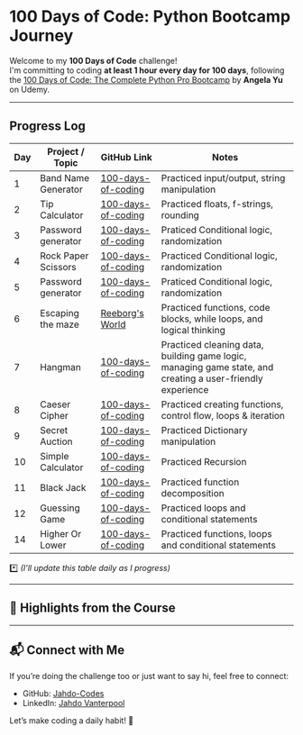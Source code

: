 # 100 Days of Code: Python Bootcamp Journey

Welcome to my **100 Days of Code** challenge!   
I'm committing to coding **at least 1 hour every day for 100 days**, following the [100 Days of Code: The Complete Python Pro Bootcamp](https://www.udemy.com/course/100-days-of-code/?couponCode=KEEPLEARNING) by **Angela Yu** on Udemy.

---

## Progress Log

| Day | Project / Topic | GitHub Link | Notes |
|-----|------------------|-------------|-------|
| 1   | Band Name Generator | [100-days-of-coding](https://github.com/Jahdo-Codes/100-days-of-coding/blob/main/Days/Day%201%20to%2014.ipynb) | Practiced input/output, string manipulation |
| 2   | Tip Calculator | [100-days-of-coding](https://github.com/Jahdo-Codes/100-days-of-coding/blob/main/Days/Day%201%20to%2014.ipynb) | Practiced floats, f-strings, rounding |
| 3   | Password generator  | [100-days-of-coding](https://github.com/Jahdo-Codes/100-days-of-coding/blob/main/Days/Day%201%20to%2014.ipynb) | Praticed Conditional logic, randomization |
| 4   | Rock Paper Scissors  | [100-days-of-coding](https://github.com/Jahdo-Codes/100-days-of-coding/blob/main/Days/Day%201%20to%2014.ipynb) | Practiced Conditional logic, randomization |
| 5   | Password generator  | [100-days-of-coding](https://github.com/Jahdo-Codes/100-days-of-coding/blob/main/Days/Day%201%20to%2014.ipynb) | Praticed Conditional logic, randomization |
| 6   | Escaping the maze  | [Reeborg's World](https://reeborg.cs20.ca/?lang=en&mode=python&menu=%2Fworlds%2Fmenus%2Fsk_menu.json&name=Maze&url=%2Fworlds%2Ftutorial_en%2Fmaze1.json)| Practiced functions, code blocks, while loops, and logical thinking |
| 7   | Hangman  | [100-days-of-coding](https://github.com/Jahdo-Codes/100-days-of-coding/blob/main/Days/Day%201%20to%2014.ipynb) | Practiced cleaning data, building game logic, managing game state, and creating a user-friendly experience |
| 8   | Caeser Cipher  | [100-days-of-coding](https://github.com/Jahdo-Codes/100-days-of-coding/blob/main/Days/Day%201%20to%2014.ipynb) | Practiced creating functions, control flow, loops & iteration |
| 9   | Secret Auction  | [100-days-of-coding](https://github.com/Jahdo-Codes/100-days-of-coding/blob/main/Days/Day%201%20to%2014.ipynb) | Practiced Dictionary manipulation |
| 10   | Simple Calculator  | [100-days-of-coding](https://github.com/Jahdo-Codes/100-days-of-coding/blob/main/Days/Day%201%20to%2014.ipynb) | Practiced Recursion |
| 11   | Black Jack  | [100-days-of-coding](https://github.com/Jahdo-Codes/100-days-of-coding/blob/main/Days/Day%201%20to%2014.ipynb) | Practiced function decomposition |
| 12   | Guessing Game  | [100-days-of-coding](https://github.com/Jahdo-Codes/100-days-of-coding/blob/main/Days/Day%201%20to%2014.ipynb) | Practiced loops and conditional statements |
| 14   | Higher Or Lower  | [100-days-of-coding](https://github.com/Jahdo-Codes/100-days-of-coding/blob/main/Days/Day%201%20to%2014.ipynb) | Practiced functions, loops and conditional statements |




*️⃣ *(I’ll update this table daily as I progress)*

---

## 🌟 Highlights from the Course

> 

---

## 📬 Connect with Me

If you’re doing the challenge too or just want to say hi, feel free to connect:

- GitHub: [Jahdo-Codes](https://github.com/Jahdo-Codes)
- LinkedIn: [Jahdo Vanterpool](https://www.linkedin.com/in/jahdo-vanterpool/)

Let’s make coding a daily habit! 💪
